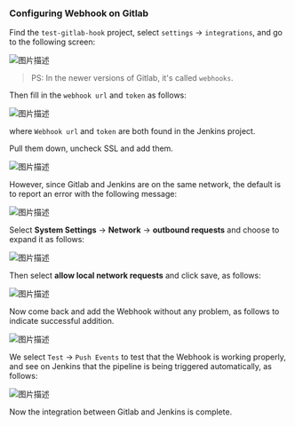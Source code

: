 ### Configuring Webhook on Gitlab

Find the `test-gitlab-hook` project, select `settings` -> `integrations`, and go to the following screen:

![图片描述](https://doc.shiyanlou.com/courses/10022/2123746/019e70e3882f3f99b4f4174b264d4ae6-0/wm)

> PS: In the newer versions of Gitlab, it's called `webhooks`.

Then fill in the `webhook url` and `token` as follows:

![图片描述](https://doc.shiyanlou.com/courses/10022/2123746/5e71924a7eedb393d2c0d766df86878d-0/wm)

where `Webhook url` and `token` are both found in the Jenkins project.

Pull them down, uncheck SSL and add them.

![图片描述](https://doc.shiyanlou.com/courses/10022/2123746/964454754bfbc763e23e128f40435770-0/wm)

However, since Gitlab and Jenkins are on the same network, the default is to report an error with the following message:

![图片描述](https://doc.shiyanlou.com/courses/10022/2123746/4bfa1cc2ee97cb1573731b4c0e21a061-0/wm)

Select **System Settings** -> **Network** -> **outbound requests** and choose to expand it as follows:

![图片描述](https://doc.shiyanlou.com/courses/10022/2123746/8fbb39b261d528e708437f190e06e600-0/wm)

Then select **allow local network requests** and click save, as follows:

![图片描述](https://doc.shiyanlou.com/courses/10022/2123746/2e637ed1a06182d55a4d829edd9ebe3e-0/wm)

Now come back and add the Webhook without any problem, as follows to indicate successful addition.

![图片描述](https://doc.shiyanlou.com/courses/10022/2123746/14bf93b4cce3afd22decc4bc5c379be7-0/wm)

We select `Test` -> `Push Events` to test that the Webhook is working properly, and see on Jenkins that the pipeline is being triggered automatically, as follows:

![图片描述](https://doc.shiyanlou.com/courses/10022/2123746/2226a1c5b01e4e5bf89daec7bdc90b30-0/wm)

Now the integration between Gitlab and Jenkins is complete.
